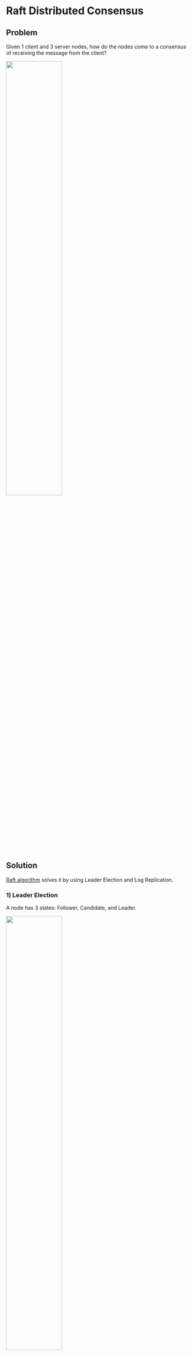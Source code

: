 # Raft Distributed Consensus

## Problem

Given 1 client and 3 server nodes, how do the nodes come to a consensus of receiving the message from the client?

<img src="https://github.com/emeraldhieu/raft-consensus/blob/master/images/problem.png" width="55%">

## Solution

[Raft algorithm](https://raft.github.io/) solves it by using Leader Election and Log Replication.

### 1) Leader Election

A node has 3 states: Follower, Candidate, and Leader. 

<img src="https://github.com/emeraldhieu/raft-consensus/blob/master/images/states.png" width="55%">

If followers don't hear from a leader, they can become a candidate.

<img src="https://github.com/emeraldhieu/raft-consensus/blob/master/images/candidate.png" width="55%">

Then the candidate requests votes from other nodes.

<img src="https://github.com/emeraldhieu/raft-consensus/blob/master/images/requestsVotes.png" width="55%">

The nodes replies with their votes

<img src="https://github.com/emeraldhieu/raft-consensus/blob/master/images/repliesWithVote.png" width="55%">

The candidate has become the leader. From now, all changes go through the leader. 

<img src="https://github.com/emeraldhieu/raft-consensus/blob/master/images/candidateBecomesALeader.png" width="70%">

Every change from the client to the server is added as an entry in the node's log. This log entry is uncommitted so it won't update the node's value.

<img src="https://github.com/emeraldhieu/raft-consensus/blob/master/images/uncommitted.png" width="70%">

Before committing the entry, the node first replicates the log entry to the follower nodes.

<img src="https://github.com/emeraldhieu/raft-consensus/blob/master/images/replicatesLogEntry.png" width="75%">

The leader waits until a majority of nodes have written the entry and send back acknowledgment messages.

<img src="https://github.com/emeraldhieu/raft-consensus/blob/master/images/sendsBackAcknowledgement.png" width="75%">

The leader then notifies the followers that the entry has been committed.

<img src="https://github.com/emeraldhieu/raft-consensus/blob/master/images/committed.png" width="75%">

The cluster has come to a consensus about the system state.

<img src="https://github.com/emeraldhieu/raft-consensus/blob/master/images/consensus.png" width="75%">

#### 2) Timeout

There are two timeout settings that control the election.

##### 2.1) Election timeout

The election timeout is the amount of time a follower waits until becoming a candidate.

The election timeout is randomized to be between 150ms and 300ms.

After the election timeout, the follower becomes a candidate. It starts a new election term and votes for itself.

<img src="https://github.com/emeraldhieu/raft-consensus/blob/master/images/votesForItself.png" width="50%">

then it sends vote requests to other nodes

<img src="https://github.com/emeraldhieu/raft-consensus/blob/master/images/sendsVoteRequest.png" width="55%">

If the receiving node hasn't voted yet in this term then it votes for the candidate. Then it resets its election timeout.

<img src="https://github.com/emeraldhieu/raft-consensus/blob/master/images/votesForTheCandidate.png" width="50%">

##### 2.2) Heartbeat timeout

Once a candidate has a majority of votes, it becomes leader.

<img src="https://github.com/emeraldhieu/raft-consensus/blob/master/images/becomesALeader.png" width="50%">

The leader starts sending out AppendEntries messages specified by the heartbeat timeout to its followers.

<img src="https://github.com/emeraldhieu/raft-consensus/blob/master/images/sendsOutAppendEntries.png" width="55%">

Followers then respond to each Append Entries message.

<img src="https://github.com/emeraldhieu/raft-consensus/blob/master/images/respondsToAppendEntries.png" width="55%">

This election term will continue until a follower stops receiving heartbeats and becomes a candidate.

### 2) Log Replication

Once we have a leader elected, we need to replicate all changes to our system to all nodes. This is done by using the same AppendEntries message that was used for heartbeats.


First a client sends a change to the leader. The change is appended to the leader's log.

<img src="https://github.com/emeraldhieu/raft-consensus/blob/master/images/changeIsAppended.png" width="70%">

Then the change is sent to the followers on the next heartbeat.

<img src="https://github.com/emeraldhieu/raft-consensus/blob/master/images/sendsTheChangeOnTheNextHeartbeat.png" width="70%">

An entry is committed once a majority of followers acknowledge it.

<img src="https://github.com/emeraldhieu/raft-consensus/blob/master/images/committedOnceAcknowledged.png" width="70%">

A response is sent to the client.

<img src="https://github.com/emeraldhieu/raft-consensus/blob/master/images/sendsResponseToClient.png" width="70%">

## References

+ Visualisations: https://raft.github.io
+ Specification: https://raft.github.io/raft.pdf
